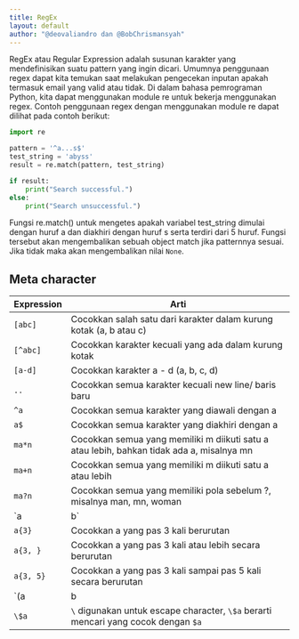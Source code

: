 ```yaml
---
title: RegEx
layout: default
author: "@deovaliandro dan @BobChrismansyah"
---
```


RegEx atau Regular Expression adalah susunan karakter yang mendefinisikan suatu
pattern yang ingin dicari. Umumnya penggunaan regex dapat kita temukan saat
melakukan pengecekan inputan apakah termasuk email yang valid atau tidak. Di
dalam bahasa pemrograman Python, kita dapat menggunakan module re untuk bekerja
menggunakan regex. Contoh penggunaan regex dengan menggunakan module re dapat
dilihat pada contoh berikut:

```python
import re

pattern = '^a...s$'
test_string = 'abyss'
result = re.match(pattern, test_string)

if result:
    print("Search successful.")
else:
    print("Search unsuccessful.")
```

Fungsi re.match() untuk mengetes apakah variabel test_string dimulai dengan
huruf a dan diakhiri dengan huruf s serta terdiri dari 5 huruf. Fungsi tersebut
akan mengembalikan sebuah object match jika patternnya sesuai. Jika tidak maka
akan mengembalikan nilai `None`.

## Meta character

| Expression | Arti |
| ---------- | ---- |
| `[abc]` | Cocokkan salah satu dari karakter dalam kurung kotak (a, b atau c) |
| `[^abc]` | Cocokkan karakter kecuali yang ada dalam kurung kotak |
| `[a-d]` | Cocokkan karakter a - d (a, b, c, d) |
| `..` | Cocokkan semua karakter kecuali new line/ baris baru |
| `^a` | Cocokkan semua karakter yang diawali dengan a |
| `a$` | Cocokkan semua karakter yang diakhiri dengan a |
| `ma*n` | Cocokkan semua yang memiliki m diikuti satu a atau lebih, bahkan tidak ada a, misalnya mn |
| `ma+n` | Cocokkan semua yang memiliki m diikuti satu a atau lebih |
| `ma?n` | Cocokkan semua yang memiliki pola sebelum ?, misalnya man, mn, woman |
| `a|b` | Cocokkkan a atau b |
| `a{3}` | Cocokkan a yang pas 3 kali berurutan |
| `a{3, }` | Cocokkan a yang pas 3 kali atau lebih secara berurutan |
| `a{3, 5}` | Cocokkan a yang pas 3 kali sampai pas 5 kali secara berurutan |
| `(a|b|c)d` | Cocokkan semua yang memiliki a atau b atau c kemudian diikuti d |
| `\$a` | `\` digunakan untuk escape character, `\$a` berarti mencari yang cocok dengan `$a` |
